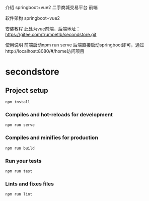 介绍
springboot+vue2 二手商城交易平台 前端

软件架构
springboot+vue2

安装教程
此处为vue前端，后端地址：https://gitee.com/trumpetlb/secondstore.git

使用说明
前端启动npm run serve 后端直接启动springboot即可，通过http://localhost:8080/#/home访问项目

# secondstore

## Project setup
```
npm install
```

### Compiles and hot-reloads for development
```
npm run serve
```

### Compiles and minifies for production
```
npm run build
```

### Run your tests
```
npm run test
```

### Lints and fixes files
```
npm run lint
```
